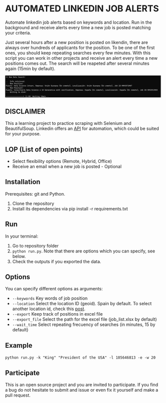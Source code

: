 # AUTOMATED LINKEDIN JOB ALERTS

Automate linkedin job alerts based on keywords and location. Run in the background and receive alerts every time a new job is posted matching your criteria.

Just several hours after a new position is posted on likendin, there are always over hundreds of applicants for the position. To be one of the first ones, you should keep repeating searches every few minutes. With this script you can work in other projects and receive an alert every time a new positions comes out. The search will be reapeted after several minutes again (15min by default).

![Example](example_1.png "Terminal Seach")

## DISCLAIMER

This a learning project to practice scraping with Selenium and BeautifulSoup. Linkedin offers an [API](https://developer.linkedin.com/) for automation, which could be suited for your purpose.

## LOP (List of open points)

- Select flexibility options (Remote, Hybrid, Office)
- Receive an email when a new job is posted - Optional

## Installation

Prerequisites: git and Python.

1. Clone the repository
2. Install its dependencies via pip install -r requirements.txt

## Run

In your terminal:
1. Go to repository folder 
2. ``python run.py``. Note that there are options which you can specify, see below.
3. Check the outputs if you exported the data.

## Options

You can specify different options as arguments:

- ``--keywords`` Key words of job position
- ``--location`` Select the location ID (geoid). Spain by default. To select another location id, check this [post](https://nubela.co/blog/how-to-fetch-geo_id-parameter-for-the-job-api/).
- ``--export`` Keep track of positions in excel file
- ``--export_file`` Select the path for the excel file (job_list.xlsx by default)
- ``--wait_time`` Select repeating frecuency of searches (in minutes, 15 by default)

## Example

``python run.py -k "King" "President of the USA" -l 105646813 -e -w 20``

## Participate

This is an open source project and you are invited to participate. If you find a bug do not hesitate to submit and issue or even fix it yourself and make a pull request.



